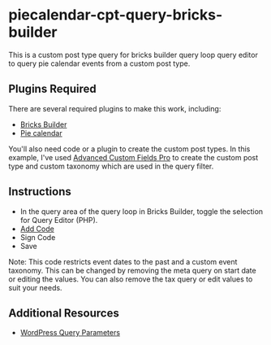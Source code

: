 # piecalendar-cpt-query-bricks-builder
This is a custom post type query for bricks builder query loop query editor to query pie calendar events from a custom post type.

## Plugins Required
There are several required plugins to make this work, including:
- [Bricks Builder](https://bricksbuilder.io)
- [Pie calendar](https://piecalendar.com)

You'll also need code or a plugin to create the custom post types. In this example, I've used [Advanced Custom Fields Pro](https://www.advancedcustomfields.com) to create the custom post type and custom taxonomy which are used in the query filter.

## Instructions
- In the query area of the query loop in Bricks Builder, toggle the selection for Query Editor (PHP).
- [Add Code](https://github.com/craiggrella/piecalendar-cpt-query-bricks-builder/blob/main/query-editor-php)
- Sign Code
- Save

Note: This code restricts event dates to the past and a custom event taxonomy. This can be changed by removing the meta query on start date or editing the values. You can also remove the tax query or edit values to suit your needs.


## Additional Resources
- [WordPress Query Parameters](https://developer.wordpress.org/reference/classes/wp_query/#parameters)
